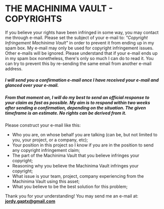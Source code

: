# THE MACHINIMA VAULT - COPYRIGHTS

If you believe your rights have been infringed in some way, you may contact me through e-mail.
Please set the subject of your e-mail to: _"Copyright Infringement Machinima Vault"_ in order to prevent it from ending up in my spam box.
My e-mail may only be used for copyright infringement issues. Other e-mails will be ignored.
Please understand that if your e-mail ends up in my spam box nonetheless, there's only so much I can do to read it.
You can try to prevent this by re-sending the same email from another e-mail address.

##### I will send you a confirmation e-mail once I have received your e-mail and glanced over your e-mail.

##### From that moment on, I will do my best to send an official response to your claim as fast as possible. My aim is to respond within two weeks after sending a confirmation, depending on the situation. The given timeframe is an estimate. No rights can be derived from it.

Please construct your e-mail like this:

- Who you are, on whose behalf you are talking (can be, but not limited to you, your project, or a company, etc);
- Your position in this project so I know if you are in the position to send any copyright infringement claim;
- The part of the Machinima Vault that you believe infringes your copyright;
- Reasoning why you believe the Machinima Vault infringes your copyright;
- What issue is your team, project, company experiencing from the Machinima Vault using this asset;
- What you believe to be the best solution for this problem;

Thank you for your understanding!
You may send me an e-mail at: **jordy.gaptx@gmail.com**
